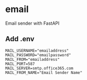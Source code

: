 # email

Email sender with FastAPI


## Add .env

```
MAIL_USERNAME="emailaddress"
MAIL_PASSWORD="emailpassword"
MAIL_FROM="emailaddress"
MAIL_PORT=587
MAIL_SERVER=smtp.office365.com
MAIL_FROM_NAME="Email Sender Name"
```
